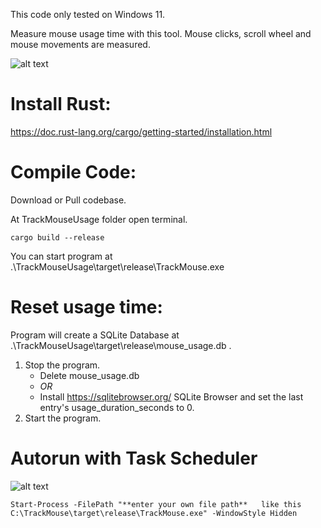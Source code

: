 This code only tested on Windows 11.

Measure mouse usage time with this tool. Mouse clicks, scroll wheel and mouse movements are measured.


![alt text](https://iili.io/2QpOgrg.png "tray")
# Install Rust:
https://doc.rust-lang.org/cargo/getting-started/installation.html 

# Compile Code:
Download or Pull codebase.

At TrackMouseUsage folder open terminal.
```
cargo build --release
```

You can start program at .\TrackMouseUsage\target\release\TrackMouse.exe

# Reset usage time:
Program will create a SQLite Database at .\TrackMouseUsage\target\release\mouse_usage.db .
1. Stop the program.
   * Delete mouse_usage.db
   *  *OR*
   * Install https://sqlitebrowser.org/ SQLite Browser and set the last entry's usage_duration_seconds to 0.
2. Start the program.

# Autorun with  Task Scheduler
![alt text](https://iili.io/2ZFsUg9.png "task")

```
Start-Process -FilePath "**enter your own file path**   like this C:\TrackMouse\target\release\TrackMouse.exe" -WindowStyle Hidden
```
